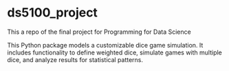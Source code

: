 # ds5100_project
This a repo of the final project for Programming for Data Science 

This Python package models a customizable dice game simulation. It includes functionality to define weighted dice, simulate games with multiple dice, and analyze results for statistical patterns.


